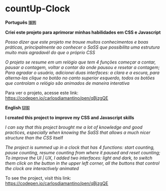 # countUp-Clock

**Português :brazil:**

**Criei este projeto para aprimorar minhas habilidades em CSS e Javascript**

_Posso dizer que este projeto me trouxe muitos conhecimentos e boas práticas, 
principalmente ao conhecer o SaSS que possibilita uma estrutura muito mais agradavél do que o próprio CSS_

_O projeto se resume em um relógio que tem 4 funções começar a contar, pausar a contagem, voltar a contar da onde pausou e resetar a contagem;
Para agradar o usuário, adicionei duas interfaces: a clara e a escura, para alterna-las clique no botão no canto superior esquerdo, todos os botões que controlam o relógio 
são animados de maneira interativa_

Para ver o projeto, acesse este link:
https://codepen.io/carlosdiamantino/pen/qBjzgQE

**English 🇺🇸**

**I created this project to improve my CSS and Javascript skills**

_I can say that this project brought me a lot of knowledge and good practices,
especially when knowing the SaSS that allows a much nicer structure than the CSS_ itself

_The project is summed up in a clock that has 4 functions: start counting, pause counting, resume counting from where it paused and reset counting;
To improve the UI | UX, I added two interfaces: light and dark, to switch them click on the button in the upper left corner, all the buttons that control the clock
are interactively animated_

To see the project, visit this link:
https://codepen.io/carlosdiamantino/pen/qBjzgQE
